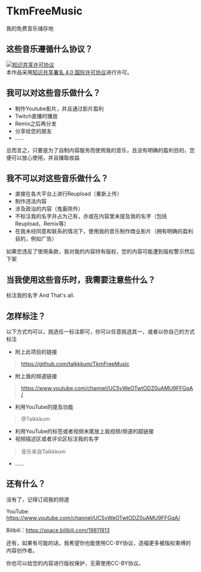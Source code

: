 # TkmFreeMusic
我的免费音乐储存地
## 这些音乐遵循什么协议？
<a rel="license" href="http://creativecommons.org/licenses/by/4.0/"><img alt="知识共享许可协议" style="border-width:0" src="https://i.creativecommons.org/l/by/4.0/88x31.png" /></a><br />本作品采用<a rel="license" href="http://creativecommons.org/licenses/by/4.0/">知识共享署名 4.0 国际许可协议</a>进行许可。
## 我可以对这些音乐做什么？
- 制作Youtube影片，并且通过影片盈利
- Twitch直播时播放
- Remix之后再分发
- 分享给您的朋友
- ……

总而言之，只要是为了自制内容服务而使用我的音乐，且没有明确的盈利目的，您便可以放心使用，并且赚取收益

## 我不可以对这些音乐做什么？
- 直接在各大平台上进行Reupload（重新上传）
- 制作违法内容
- 涉及政治的内容（鬼畜除外）
- 不标注我的名字并占为己有，亦或在内容里未提及我的名字（包括Reupload，Remix等）
- 在我未经同意和联系的情况下，使用我的音乐制作商业影片（拥有明确的盈利目的，例如广告）

如果您违反了使用条款，我对我的内容持有版权，您的内容可能遭到版权警示然后下架

## 当我使用这些音乐时，我需要注意些什么？
标注我的名字
And That's all.
## 怎样标注？
以下方式均可以，挑选任一标注即可，你可以任意挑选其一，或者以你自己的方式标注
- 附上此项目的链接
> https://github.com/talkkkum/TkmFreeMusic
- 附上我的频道链接
> https://www.youtube.com/channel/UC5vWeOTwtODZ0uAMU9FFGqA/
- 利用YouTube的提及功能
> @Talkkkum
- 利用YouTube的标签或者视频末尾放上我视频/频道的超链接
- 视频描述区或者评论区标注我的名字
> 音乐来自Talkkkum
- ……
## 还有什么？
没有了，记得订阅我的频道

YouTube: https://www.youtube.com/channel/UC5vWeOTwtODZ0uAMU9FFGqA/

Bilibili：https://space.bilibili.com/19811913 

还有，如果有可能的话，我希望你也能使用CC-BY协议，造福更多被版权束缚的内容创作者。

你也可以给您的内容进行版权保护，无需使用CC-BY协议。

